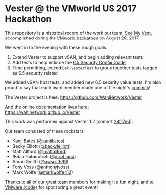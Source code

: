 # Vester @ the VMworld US 2017 Hackathon

This repository is a historical record of the work our team, [See My Vest](https://youtu.be/TyWVaZsUQjc), accomplished during the [VMworld hackathon](https://blogs.vmware.com/code/2017/07/28/vmworld-hackathon-back/) on August 28, 2017.

We went in to the evening with these rough goals:

1. Extend Vester to support vSAN, and begin adding relevant tests
2. Add tests to help enforce the [6.5 Security Config Guide](https://blogs.vmware.com/vsphere/2017/04/vsphere-6-5-security-configuration-guide-now-available.html)
3. Time permitting, extend `Get-VesterTest` to group together tests tagged as 6.5 security related

We added vSAN host tests, and added new 6.5 security value tests. I'm also proud to say that each team member made one of the night's [commits](https://github.com/brianbunke/VesterHackathon2017/compare/14008d2e3ceae331757d81d7b050cd746a530494...87c47bd3e30a2a66390399eabcf74a6da95430ee)!

The Vester project is here: https://github.com/WahlNetwork/Vester

And the online documentation lives here: https://wahlnetwork.github.io/Vester

This work was performed against Vester 1.2 (commit [29f17e6](https://github.com/WahlNetwork/Vester/tree/29f17e65a04c76c72d90812d50cc8c8768b0ef71)). 

Our team consisted of these rockstars:

- Kanji Bates ([@kanjibates](https://twitter.com/kanjibates))
- Becky Elliott ([@beckylelliott](https://twitter.com/beckylelliott))
- Matt Allford ([@mattallford](https://twitter.com/mattallford))
- Robin Haberstroh ([@strohland](https://twitter.com/strohland))
- Aaron Smith ([@awsmith99](https://twitter.com/awsmith99))
- Tony Voss ([@anthonyjvoss](https://twitter.com/anthonyjvoss))
- Mark Wolfe ([@markwolfe412](https://twitter.com/markwolfe412))

Thanks to all of our great team members for making it a fun night, and to [VMware {code}](https://code.vmware.com) for sponsoring a great event!
